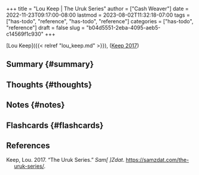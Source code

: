 +++
title = "Lou Keep | The Uruk Series"
author = ["Cash Weaver"]
date = 2022-11-23T09:17:00-08:00
lastmod = 2023-08-02T11:32:18-07:00
tags = ["has-todo", "reference", "has-todo", "reference"]
categories = ["has-todo", "reference"]
draft = false
slug = "b04d5551-2eba-4095-aeb5-c14569f1c930"
+++

[Lou Keep]({{< relref "lou_keep.md" >}}), (<a href="#citeproc_bib_item_1">Keep 2017</a>)


## Summary {#summary}


## Thoughts {#thoughts}


## Notes {#notes}


## Flashcards {#flashcards}

## References

<style>.csl-entry{text-indent: -1.5em; margin-left: 1.5em;}</style><div class="csl-bib-body">
  <div class="csl-entry"><a id="citeproc_bib_item_1"></a>Keep, Lou. 2017. “The Uruk Series.” <i>Sam[ ]Zdat</i>. <a href="https://samzdat.com/the-uruk-series/">https://samzdat.com/the-uruk-series/</a>.</div>
</div>
